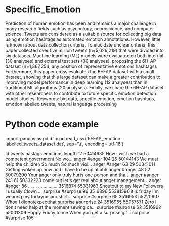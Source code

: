 # Specific_Emotion

Prediction of human emotion has been and remains a major challenge in many research fields such as psychology, neuroscience, and computer science. Tweets are considered as a suitable source for collecting big data using emotion hashtags as automated emotion annotations. However, little is known about data collection criteria. To elucidate unclear criteria, this paper collected over five million tweets (n=5,626,219) that were divided into six datasets. Machine learning (ML) models were evaluated on both internal (30 analyses) and external test sets (30 analyses), proposing the 6H-AP dataset (n=1,367,254; any position of representative emotions hashtags). Furthermore, this paper cross evaluates the 6H-AP dataset with a small dataset, showing that this large dataset can make a greater contribution to improving model performance in deep learning (12 analyses) than in traditional ML algorithms (20 analyses). Finally, we share the 6H-AP dataset with other researchers to contribute to future specific emotion detection model studies.
Keywords: big data, specific emotion, emotion hashtags, emotion labelled tweets, natural language processing

# Python code example
import pandas as pd
df = pd.read_csv('6H-AP_emotion-labelled_tweets_dataset.dat', sep='\t', encoding='utf-16')


id	tweets	hastags	emotions	length
17	50414935	How i wish we had a competent government No wo...	anger	#anger	104
25	50144143	We must help the children So much So much viol...	anger	#anger	63
29	50341011	Getting woken up now and I have to be up at ahh	anger	#anger	48
52	50079290	Your anger only truly hurts one person and tha...	anger	#anger	241
61	50332223	come out let's get real about anger management...	anger	#anger	86
...	...	...	...	...	...
3516874	55331963	Shoutout to my New Followers I usually Clown ...	surprise	#surprise	96
3516896	55381596	it is friday I'm wearing my fridaynosaur shirt...	surprise	#surprise	65
3516953	55220607	Whoa I didnotexpectthat	surprise	#surprise	24
3516955	55057571	Zero I don t need help at the moment sewing ca...	surprise	#surprise	62
3516962	55001309	Happy Friday to me When you get a surprise gif...	surprise	#surprise	105

